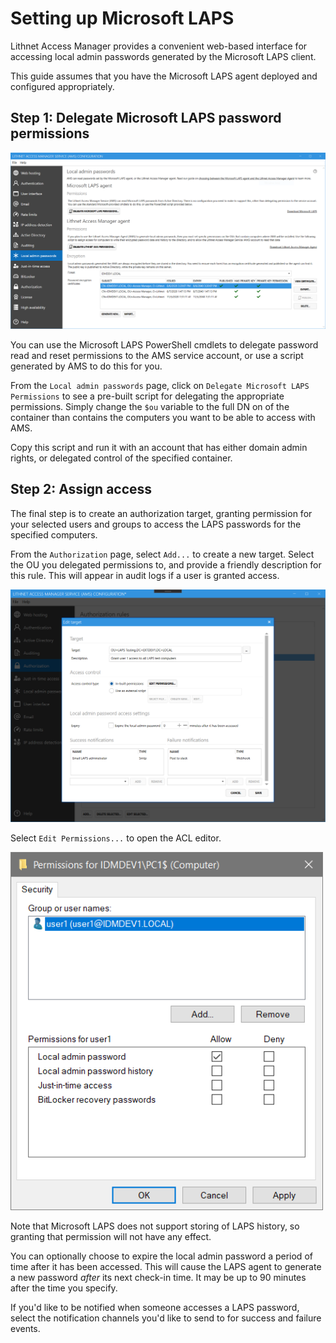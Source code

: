 # Setting up Microsoft LAPS

Lithnet Access Manager provides a convenient web-based interface for accessing local admin passwords generated by the Microsoft LAPS client. 

This guide assumes that you have the Microsoft LAPS agent deployed and configured appropriately.

## Step 1: Delegate Microsoft LAPS password permissions

<img src="../images/ui-page-localadminpasswords.png" alt="localadminpasswords" width="1000px">




You can use the Microsoft LAPS PowerShell cmdlets to delegate password read and reset permissions to the AMS service account, or use a script generated by AMS to do this for you.

From the `Local admin passwords` page, click on `Delegate Microsoft LAPS Permissions` to see a pre-built script for delegating the appropriate permissions. Simply change the `$ou` variable to the full DN on of the container than contains the computers you want to be able to access with AMS.

Copy this script and run it with an account that has either domain admin rights, or delegated control of the specified container.

## Step 2: Assign access

The final step is to create an authorization target, granting permission for your selected users and groups to access the LAPS passwords for the specified computers.

From the `Authorization` page, select `Add...` to create a new target. Select the OU you delegated permissions to, and provide a friendly description for this rule. This will appear in audit logs if a user is granted access. 

<img src="../images/ui-page-authz-lapstarget.png" alt="localadminpasswords" width="1000px">

 Select `Edit Permissions...` to open the ACL editor.

<img src="../images/ui-page-authz-editsecurity-laps.png" alt="localadminpasswords" width="500px">

Note that Microsoft LAPS does not support storing of LAPS history, so granting that permission will not have any effect.

You can optionally choose to expire the local admin password a period of time after it has been accessed. This will cause the LAPS agent to generate a new password _after_ its next check-in time. It may be up to 90 minutes after the time you specify.

If you'd like to be notified when someone accesses a LAPS password, select the  notification channels you'd like to send to for success and failure events.